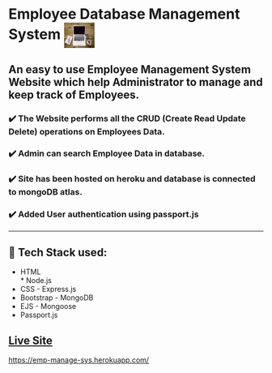 # Employee Database Management System     <img align="center" width="60" height="50" src="public/img/icon.jpg">
## An easy to use Employee Management System Website which help Administrator to manage and keep track of Employees. 
###  :heavy_check_mark: The Website performs all the CRUD (Create Read Update Delete) operations on Employees Data.
### :heavy_check_mark: Admin can search Employee Data in database.
### :heavy_check_mark: Site has been hosted on heroku and database is connected to mongoDB atlas.
### :heavy_check_mark: Added User authentication using passport.js
- - - -
## :rocket: Tech Stack used: 
- HTML    <br>    * Node.js
- CSS         - Express.js
- Bootstrap   - MongoDB
- EJS         - Mongoose
- Passport.js




 


## [Live Site](https://emp-manage-sys.herokuapp.com/)
https://emp-manage-sys.herokuapp.com/

